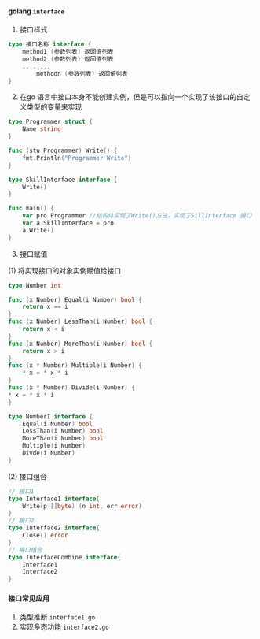 #### golang `interface`
1. 接口样式
```go
type 接口名称 interface {
	method1 (参数列表) 返回值列表
	method2 (参数列表) 返回值列表
	........
        methodn (参数列表) 返回值列表
}
```
2. 在go 语言中接口本身不能创建实例，但是可以指向一个实现了该接口的自定义类型的变量来实现
```go
type Programmer struct {
	Name string
}

func (stu Programmer) Write() {
	fmt.Println("Programmer Write")
}

type SkillInterface interface {
	Write()
}

func main() {
    var pro Programmer //结构体实现了Write()方法，实现了SillInterface 接口
	var a SkillInterface = pro
	a.Write()
}
```

3. 接口赋值

(1) 将实现接口的对象实例赋值给接口
```go
type Number int

func (x Number) Equal(i Number) bool {
	return x == i
}
func (x Number) LessThan(i Number) bool {
    return x < i
}
func (x Number) MoreThan(i Number) bool {
    return x > i
}
func (x * Number) Multiple(i Number) {
	* x = * x * i
}
func (x * Number) Divide(i Number) {
* x = * x * i
}

type NumberI interface {
	Equal(i Number) bool
	LessThan(i Number) bool
	MoreThan(i Number) bool
	Multiple(i Number)
	Divde(i Number)
}
```
(2) 接口组合
```go
// 接口1
type Interface1 interface{
	Write(p []byte) (n int, err error)
}
// 接口2
type Interface2 interface{
    Close() error	
}
// 接口组合
type InterfaceCombine interface{
    Interface1
	Interface2
}
```

#### 接口常见应用
1. 类型推断 `interface1.go`
2. 实现多态功能 `interface2.go`
